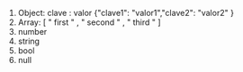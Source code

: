 1. Object:  clave : valor  {"clave1": "valor1","clave2": "valor2" }
2. Array: \[ " first " , " second " , " third " \]
3. number 
4. string 
5. bool
6. null